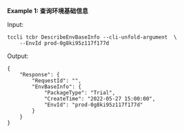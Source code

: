 **Example 1: 查询环境基础信息**



Input: 

```
tccli tcbr DescribeEnvBaseInfo --cli-unfold-argument  \
    --EnvId prod-0g8ki95z117f177d
```

Output: 
```
{
    "Response": {
        "RequestId": "",
        "EnvBaseInfo": {
            "PackageType": "Trial",
            "CreateTime": "2022-05-27 15:00:00",
            "EnvId": "prod-0g8ki95z117f177d"
        }
    }
}
```

